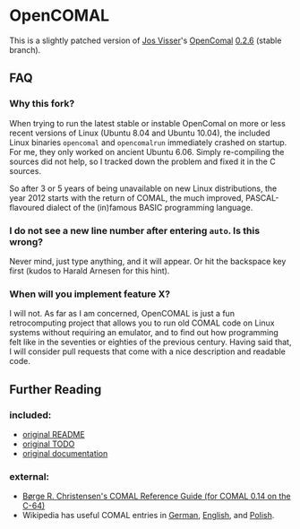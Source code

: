 # OpenCOMAL

This is a slightly patched version of [Jos Visser](http://www.josvisser.nl/)'s
[OpenComal](http://www.josvisser.nl/opencomal/)
[0.2.6](http://www.josvisser.nl/opencomal/opencomal-0.2.6.tar.gz) (stable branch).


## FAQ

### Why this fork?

When trying to run the latest stable or instable OpenComal on more or
less recent versions of Linux (Ubuntu 8.04 and Ubuntu 10.04), the
included Linux binaries `opencomal` and `opencomalrun` immediately
crashed on startup. For me, they only worked on ancient Ubuntu
6.06. Simply re-compiling the sources did not help, so I tracked down
the problem and fixed it in the C sources.

So after 3 or 5 years of being unavailable on new Linux distributions,
the year 2012 starts with the return of COMAL, the much improved,
PASCAL-flavoured dialect of the (in)famous BASIC programming language.

### I do not see a new line number after entering `auto`. Is this wrong?

Never mind, just type anything, and it will appear. Or hit the
backspace key first (kudos to Harald Arnesen for this hint).

### When will you implement feature X?

I will not. As far as I am concerned, OpenCOMAL is just a fun
retrocomputing project that allows you to run old COMAL code on Linux
systems without requiring an emulator, and to find out how programming
felt like in the seventies or eighties of the previous century. Having
said that, I will consider pull requests that come with a nice
description and readable code.


## Further Reading

### included:
* [original README](https://github.com/pietsch/OpenCOMAL/blob/master/README.orig)
* [original TODO](https://github.com/pietsch/OpenCOMAL/blob/master/doc/TODO)
* [original documentation](https://github.com/pietsch/OpenCOMAL/tree/master/doc)

### external:
* [Børge R. Christensen's COMAL Reference Guide (for COMAL 0.14 on the C-64)](http://www.c64-wiki.de/index.php/COMAL_Reference_Guide)
* Wikipedia has useful COMAL entries in
  [German](https://de.wikipedia.org/wiki/COMAL),
  [English](https://en.wikipedia.org/wiki/COMAL), and
  [Polish](https://pl.wikipedia.org/wiki/Comal).
